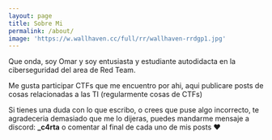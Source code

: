 ```yaml
---
layout: page
title: Sobre Mi
permalink: /about/
image: 'https://w.wallhaven.cc/full/rr/wallhaven-rrdgp1.jpg'
---
```


Que onda, soy Omar y soy entusiasta y estudiante autodidacta en la ciberseguridad del area de Red Team.

Me gusta participar CTFs que me encuentro por ahi, aqui publicare posts de cosas relacionadas a las TI (regularmente cosas de CTFs)

Si tienes una duda con lo que escribo, o crees que puse algo incorrecto, te agradeceria demasiado que me lo dijeras, puedes mandarme mensaje a discord: **_c4rta** o comentar al final de cada uno de mis posts ❤
